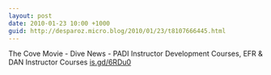 ```yaml
---
layout: post
date: 2010-01-23 10:00 +1000
guid: http://desparoz.micro.blog/2010/01/23/t8107666445.html
---
```

The Cove Movie - Dive News - PADI Instructor Development Courses, EFR &amp; DAN Instructor Courses [is.gd/6RDu0](http://is.gd/6RDu0)
